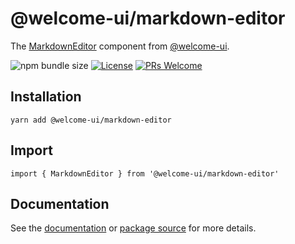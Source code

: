 # @welcome-ui/markdown-editor

The [MarkdownEditor](https://welcome-ui.com/components/markdown-editor) component from [@welcome-ui](https://welcome-ui.com).

![npm bundle size](https://img.shields.io/bundlephobia/minzip/@welcome-ui/markdown-editor) [![License](https://img.shields.io/npm/l/welcome-ui.svg)](https://github.com/WTTJ/welcome-ui/blob/master/LICENSE) [![PRs Welcome](https://img.shields.io/badge/PRs-welcome-mediumspringgreen.svg)](ttps://github.com/WTTJ/welcome-ui/blob/master/CONTRIBUTING.mdx)

## Installation

    yarn add @welcome-ui/markdown-editor

## Import

    import { MarkdownEditor } from '@welcome-ui/markdown-editor'

## Documentation

See the [documentation](https://welcome-ui.com/components/markdown-editor) or [package source](https://github.com/WTTJ/welcome-ui/tree/master/packages/MarkdownEditor) for more details.
